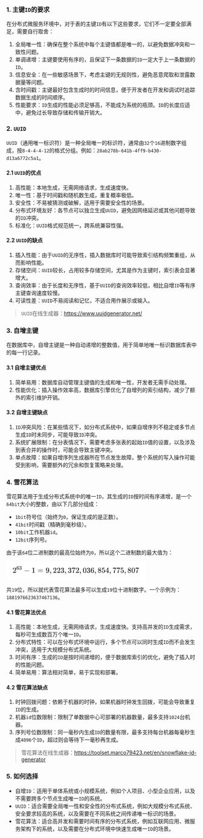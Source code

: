 ### 1. 主键`ID`的要求 

在分布式微服务环境中，对于表的主键`ID`有以下这些要求，它们不一定要全部满足，需要自行取舍：
1. 全局唯一性：确保在整个系统中每个主键值都是唯一的，以避免数据冲突和一致性问题。
2. 单调递增：主键要使用有序的，且保证下一条数据的`ID`一定大于上一条数据的`ID`。
3. 信息安全：在一些敏感场景下，考虑主键的无规则性，避免恶意爬取和泄露数据量等问题。
4. 含时间戳：主键最好包含生成时的时间信息，便于开发者在开发和调试时追踪数据生成的时间顺序。
5. 性能要求：`ID`生成的性能必须足够高，不能成为系统的瓶颈。`ID`的长度应适中，避免过长导致存储和传输开销大。

### 2. `UUID`

`UUID`（通用唯一标识符）是一种全局唯一的标识符，通常由`32`个`16`进制数字组成，按`8-4-4-4-12`的格式分组。例如：`28ab278b-641b-4ff9-b430-d13a6772c5a1`。

#### 2.1 `UUID`的优点

1. 高性能：本地生成，无需网络请求，生成速度快。
2. 唯一性：基于时间戳和随机数生成，重复概率极低。
3. 安全性：不易被猜测或破解，适用于需要安全性的场景。
4. 分布式环境友好：各节点可以独立生成`UUID`，避免因网络延迟或其他问题导致的`ID`冲突。
5. 标准化：`UUID`格式规范统一，跨系统兼容性强。

#### 2.2 `UUID`的缺点

1. 插入性能：由于`UUID`的无序性，插入数据库时可能导致索引结构频繁重组，从而影响性能。
2. 存储空间：`UUID`较长，占用较多存储空间，尤其是作为主键时，索引表会显著增大。
3. 查询效率：由于长度和无序性，基于`UUID`的查询效率较低，相比自增`ID`等有序主键查询速度较慢。
4. 可读性差：`UUID`不易阅读和记忆，不适合用作展示或输入。

> `UUID`在线生成器：https://www.uuidgenerator.net/

### 3. 自增主键

在数据库中，自增主键是一种自动递增的整数值，用于简单地唯一标识数据库表中的每一行记录。

#### 3.1 自增主键优点

1. 简单易用：数据库自动管理主键值的生成和唯一性，开发者无需手动处理。
2. 性能优化：插入操作效率高，数据库引擎优化了自增列的索引结构，减少了额外的索引维护开销。

#### 3.2 自增主键缺点

1. `ID`冲突风险：在某些情况下，如分布式系统中，如果自增序列不稳定或多节点生成`ID`时未同步，可能导致`ID`冲突。
2. 系统扩展限制：在分表情况下，需要考虑多张表的起始`ID`值的设置，以及涉及到表合并的操作时，可能会导致主键冲突。
3. 单点故障：如果自增序列生成器所在节点发生故障，整个系统的写入操作可能受到影响，需要额外的冗余和恢复策略来处理。

### 4. 雪花算法
雪花算法用于生成分布式系统中的唯一`ID`，其生成的`ID`按时间有序递增，是一个`64bit`大小的整数，由以下几部分组成：

- `1bit`符号位（始终为`0`，保证生成的是正数）。
- `41bit`时间戳（精确到毫秒级）。
- `10bit`工作机器`id`。
- `12bit`序列号。

由于该`64`位二进制数的最高位始终为`0`，所以这个二进制数的最大值为：

<img src="image/image-20250122155821077.png" alt="image-20250122155821077" style="zoom:70%;" />

共`19`位，所以就代表雪花算法最多可以生成`19`位十进制数字。一个示例为：`1881976623637467136`。

#### 4.1 雪花算法优点

1. 高性能：本地生成，无需网络请求，生成速度快。支持高并发的`ID`生成需求，每秒可生成数百万个唯一`ID`。
2. 分布式特性：可以在分布式环境中运行，多个节点可以同时生成`ID`而不会发生冲突，适用于大规模分布式系统。
3. 时间有序：生成的`ID`是按时间递增的，便于数据库索引的优化，避免了插入时的性能问题。
4. 简单易用：算法相对简单，易于实现和部署。

#### 4.2 雪花算法缺点

1. 时钟回拨问题：依赖于机器的时钟，如果机器时钟发生回拨，可能会导致重复`ID`的生成。
2. 机器`id`位数限制：限制了单数据中心可部署的机器数量，最多支持`1024`台机器。
3. 序列号位数限制：同一毫秒内生成`ID`的数量有限，最多支持每台机器每毫秒生成`4096`个`ID`，超过则会等待下一毫秒再生成。

> 雪花算法在线生成器：https://toolset.marco79423.net/en/snowflake-id-generator


### 5. 如何选择
- 自增`ID`：适用于单体系统或小规模系统，例如个人项目、小型企业应用，以及不需要跨多个节点生成唯一`ID`的系统。
- `UUID`：适合需要全局唯一性和安全性的分布式系统，例如大规模分布式系统、安全要求较高的系统，以及需要在不同系统之间传递唯一标识的场景。
- 雪花算法：适合高并发和需要时间有序的分布式系统，例如互联网应用、微服务架构下的系统，以及需要在分布式环境中快速生成唯一`ID`的场景。